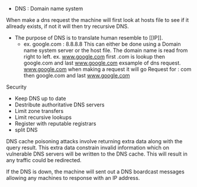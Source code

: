 - DNS : Domain name system

When make a dns request the machine will first look at hosts file to see if it allready exists, if not it will then try recursive DNS. 

- The purpose of DNS is to translate human resemble to [[IP]]. 
    - ex. google.com : 8.8.8.8
This can either be done using a Domain name system server or the host file. The domain name is read from right to left. ex. www.google.com first .com is lookup then google.com and last www.google.com
exsample of dns request. 
www.google.com
when making a request it will go 
Request for : com 
then google.com
and last www.google.com



Security 
 -	Keep DNS up to date
 -	Destribute authoritative DNS servers
 -	Limit zone transfers
 -	Limit recursive lookups
 -	Register with reputable registrars 
 -	split DNS

DNS cache poisoning attacks involve returning extra data along with the query result. This extra data constrain invalid information which on vulnerable DNS servers will be written to the DNS cache. This will result in any traffic could be redirected. 

If the DNS is down, the machine will sent out a DNS boardcast messages allowing any machines to response with an IP address. 